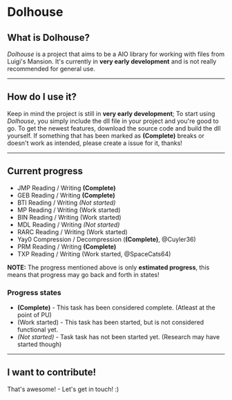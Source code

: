 # Dolhouse

## What is Dolhouse?
*Dolhouse* is a project that aims to be a AIO library for working with files from Luigi's Mansion. It's currently in **very early development** and is not really recommended for general use.

------

## How do I use it?
Keep in mind the project is still in **very early development**; To start using *Dolhouse*, you simply include the dll file in your project and you're good to go. To get the newest features, download the source code and build the dll yourself. If something that has been marked as **(Complete)** breaks or doesn't work as intended, please create a issue for it, thanks!

------

## Current progress
- JMP Reading / Writing **(Complete)**
- GEB Reading / Writing **(Complete)**
- BTI Reading / Writing *(Not started)*
- MP Reading / Writing (Work started)
- BIN Reading / Writing (Work started)
- MDL Reading / Writing *(Not started)*
- RARC Reading / Writing (Work started)
- Yay0 Compression / Decompression (**(Complete)**, @Cuyler36)
- PRM Reading / Writing **(Complete)**
- TXP Reading / Writing (Work started, @SpaceCats64)

**NOTE:** The progress mentioned above is only **estimated progress**, this means that progress may go back and forth in states!

### Progress states
 - **(Complete)** - This task has been considered complete. (Atleast at the point of PU)
 - (Work started) - This task has been started, but is not considered functional yet.
 - *(Not started)* - Task task has not been started yet. (Research may have started though)

------

## I want to contribute!
That's awesome! - Let's get in touch! :)
